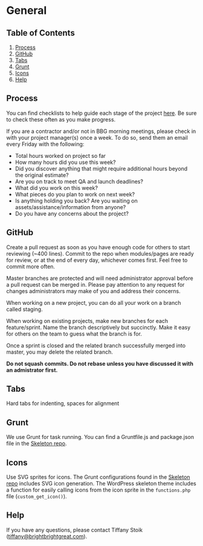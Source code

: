 # General

## Table of Contents

1. [Process](#process)
2. [GitHub](#github)
2. [Tabs](#tabs)
3. [Grunt](#grunt)
4. [Icons](#icons)
5. [Help](#help)

## Process

You can find checklists to help guide each stage of the project [here](https://github.com/brightbrightgreat/skeleton/tree/master/lists). Be sure to check these often as you make progress.

If you are a contractor and/or not in BBG morning meetings, please check in with your project manager(s) once a week. To do so, send them an email every Friday with the following:

- Total hours worked on project so far
- How many hours did you use this week?
- Did you discover anything that might require additional hours beyond the original estimate?
- Are you on track to meet QA and launch deadlines?
- What did you work on this week? 
- What pieces do you plan to work on next week?
- Is anything holding you back? Are you waiting on assets/assistance/information from anyone?
- Do you have any concerns about the project?



## GitHub

Create a pull request as soon as you have enough code for others to start reviewing (~400 lines). Commit to the repo when modules/pages are ready for review, or at the end of every day, whichever comes first. Feel free to commit more often. 

Master branches are protected and will need administrator approval before a pull request can be merged in. Please pay attention to any request for changes administrators may make of you and address their concerns.

When working on a new project, you can do all your work on a branch called staging. 

When working on existing projects, make new branches for each feature/sprint. Name the branch descriptively but succinctly. Make it easy for others on the team to guess what the branch is for.

Once a sprint is closed and the related branch successfully merged into master, you may delete the related branch. 

**Do not squash commits. Do not rebase unless you have discussed it with an admistrator first.** 

## Tabs
Hard tabs for indenting, spaces for alignment

## Grunt
We use Grunt for task running. You can find a Gruntfile.js and package.json file in the [Skeleton repo](https://github.com/brightbrightgreat/skeleton).

## Icons
Use SVG sprites for icons. The Grunt configurations found in the [Skeleton repo](https://github.com/brightbrightgreat/skeleton) includes SVG icon generation. 
The WordPress skeleton theme includes a function for easily calling icons from the icon sprite in the `functions.php` file (`custom_get_icon()`).

## Help
If you have any questions, please contact Tiffany Stoik ([tiffany@brightbrightgreat.com](mailto:tiffany@brightbrightgreat.com)).
